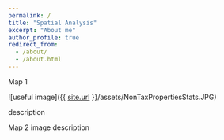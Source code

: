 ```yaml
---
permalink: /
title: "Spatial Analysis"
excerpt: "About me"
author_profile: true
redirect_from: 
  - /about/
  - /about.html
---
```


Map 1 

![useful image]({{ [site.url](https://ajbalcazar.github.io) }}/assets/NonTaxPropertiesStats.JPG)

description 

Map 2
image
description 


